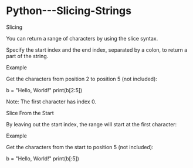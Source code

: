 # Python---Slicing-Strings

Slicing

You can return a range of characters by using the slice syntax.

Specify the start index and the end index, separated by a colon, to return a part of the string.

Example

Get the characters from position 2 to position 5 (not included):

b = "Hello, World!"
print(b[2:5])

Note: The first character has index 0.

Slice From the Start

By leaving out the start index, the range will start at the first character:

Example

Get the characters from the start to position 5 (not included):

b = "Hello, World!"
print(b[:5])

